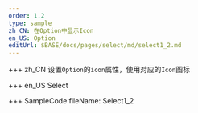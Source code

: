```yaml
--- 
order: 1.2
type: sample
zh_CN: 在Option中显示Icon
en_US: Option
editUrl: $BASE/docs/pages/select/md/select1_2.md
---
```


+++ zh_CN
设置<Code>Option</Code>的<Code>icon</Code>属性，使用对应的<Code>Icon</Code>图标

+++ en_US
Select

+++ SampleCode
fileName: Select1_2
